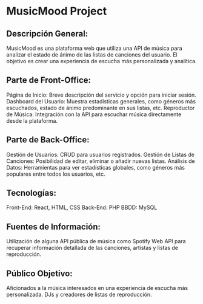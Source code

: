 # MusicMood Project

## Descripción General:<br>
MusicMood es una plataforma web que utiliza una API de música para analizar el estado de ánimo de las listas de canciones del usuario. El objetivo es crear una experiencia de escucha más personalizada y analítica.

## Parte de Front-Office:<br>
Página de Inicio: Breve descripción del servicio y opción para iniciar sesión.
Dashboard del Usuario: Muestra estadísticas generales, como géneros más escuchados, estado de ánimo predominante en sus listas, etc.
Reproductor de Música: Integración con la API para escuchar música directamente desde la plataforma.

## Parte de Back-Office:<br>
Gestión de Usuarios: CRUD para usuarios registrados.
Gestión de Listas de Canciones: Posibilidad de editar, eliminar o añadir nuevas listas.
Análisis de Datos: Herramientas para ver estadísticas globales, como géneros más populares entre todos los usuarios, etc.

## Tecnologías:<br>
Front-End: React, HTML, CSS
Back-End: PHP
BBDD: MySQL

## Fuentes de Información:<br>
Utilización de alguna API pública de música como Spotify Web API para recuperar información detallada de las canciones, artistas y listas de reproducción.

## Público Objetivo:<br>
Aficionados a la música interesados en una experiencia de escucha más personalizada.
DJs y creadores de listas de reproducción.

